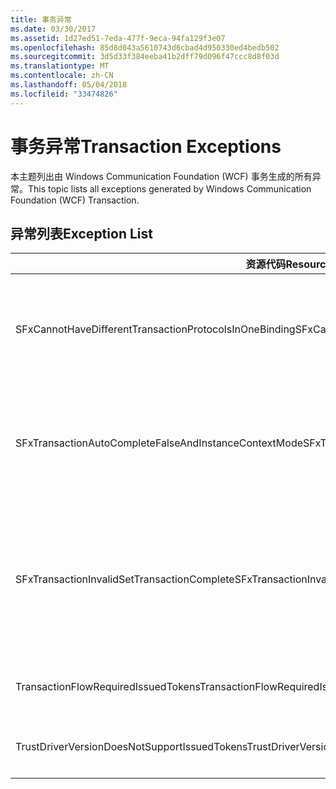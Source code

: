 ```yaml
---
title: 事务异常
ms.date: 03/30/2017
ms.assetid: 1d27ed51-7eda-477f-9eca-94fa129f3e07
ms.openlocfilehash: 85d8d043a5610743d6cbad4d950330ed4bedb502
ms.sourcegitcommit: 3d5d33f384eeba41b2dff79d096f47ccc8d8f03d
ms.translationtype: MT
ms.contentlocale: zh-CN
ms.lasthandoff: 05/04/2018
ms.locfileid: "33474826"
---
```

# <a name="transaction-exceptions"></a><span data-ttu-id="08b0e-102">事务异常</span><span class="sxs-lookup"><span data-stu-id="08b0e-102">Transaction Exceptions</span></span>
<span data-ttu-id="08b0e-103">本主题列出由 Windows Communication Foundation (WCF) 事务生成的所有异常。</span><span class="sxs-lookup"><span data-stu-id="08b0e-103">This topic lists all exceptions generated by Windows Communication Foundation (WCF) Transaction.</span></span>  
  
## <a name="exception-list"></a><span data-ttu-id="08b0e-104">异常列表</span><span class="sxs-lookup"><span data-stu-id="08b0e-104">Exception List</span></span>  
  
|<span data-ttu-id="08b0e-105">资源代码</span><span class="sxs-lookup"><span data-stu-id="08b0e-105">Resource Code</span></span>|<span data-ttu-id="08b0e-106">资源字符串</span><span class="sxs-lookup"><span data-stu-id="08b0e-106">Resource String</span></span>|  
|-------------------|---------------------|  
|<span data-ttu-id="08b0e-107">SFxCannotHaveDifferentTransactionProtocolsInOneBinding</span><span class="sxs-lookup"><span data-stu-id="08b0e-107">SFxCannotHaveDifferentTransactionProtocolsInOneBinding</span></span>|<span data-ttu-id="08b0e-108">从元数据导入的策略信息指定各个操作的不同 TransactionProtocol 值。</span><span class="sxs-lookup"><span data-stu-id="08b0e-108">The policy information being imported from metadata specifies different values for TransactionProtocol among the operations.</span></span> <span data-ttu-id="08b0e-109">每个终结点仅支持一个 TransactionProtocol。</span><span class="sxs-lookup"><span data-stu-id="08b0e-109">Only a single TransactionProtocol for each endpoint is supported.</span></span>|  
|<span data-ttu-id="08b0e-110">SFxTransactionAutoCompleteFalseAndInstanceContextMode</span><span class="sxs-lookup"><span data-stu-id="08b0e-110">SFxTransactionAutoCompleteFalseAndInstanceContextMode</span></span>|<span data-ttu-id="08b0e-111">TransactionAutoComplete 不能为 false，除非服务的 InstanceContextMode 为 PerSession。</span><span class="sxs-lookup"><span data-stu-id="08b0e-111">TransactionAutoComplete cannot be false unless the service's InstanceContextMode is PerSession.</span></span> <span data-ttu-id="08b0e-112">在指定约定和操作的实现上发现错误。</span><span class="sxs-lookup"><span data-stu-id="08b0e-112">An error was found on the implementation of the specified contract and operation.</span></span>|  
|<span data-ttu-id="08b0e-113">SFxTransactionInvalidSetTransactionComplete</span><span class="sxs-lookup"><span data-stu-id="08b0e-113">SFxTransactionInvalidSetTransactionComplete</span></span>|<span data-ttu-id="08b0e-114">仅当 TransactionAutoComplete 设置为 false 且 TransactionScopeRequired 设置为 true 时，才能在操作中调用 OperationContext.SetTransactionComplete。</span><span class="sxs-lookup"><span data-stu-id="08b0e-114">OperationContext.SetTransactionComplete can be called in an operation only when TransactionAutoComplete is set to false and TransactionScopeRequired is set to true.</span></span> <span data-ttu-id="08b0e-115">这种方案无效，当前事务已终止。</span><span class="sxs-lookup"><span data-stu-id="08b0e-115">This is an invalid scenario and the current transaction was terminated.</span></span>|  
|<span data-ttu-id="08b0e-116">TransactionFlowRequiredIssuedTokens</span><span class="sxs-lookup"><span data-stu-id="08b0e-116">TransactionFlowRequiredIssuedTokens</span></span>|<span data-ttu-id="08b0e-117">若要对事务进行流处理，还必须支持对已颁发的令牌进行流处理。</span><span class="sxs-lookup"><span data-stu-id="08b0e-117">To flow a transaction, flowing issued tokens must also be supported.</span></span>|  
|<span data-ttu-id="08b0e-118">TrustDriverVersionDoesNotSupportIssuedTokens</span><span class="sxs-lookup"><span data-stu-id="08b0e-118">TrustDriverVersionDoesNotSupportIssuedTokens</span></span>|<span data-ttu-id="08b0e-119">配置的 Trust 版本不支持已颁发的令牌。</span><span class="sxs-lookup"><span data-stu-id="08b0e-119">The configured Trust version does not support issued tokens.</span></span> <span data-ttu-id="08b0e-120">请使用 WSTrustFeb2005 或更高版本。</span><span class="sxs-lookup"><span data-stu-id="08b0e-120">Use WSTrustFeb2005 or above.</span></span>|
